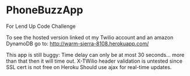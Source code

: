 # PhoneBuzzApp
For Lend Up Code Challenge

To see the hosted version linked ot my Twilio account and an amazon DynamoDB go to:
http://warm-sierra-8108.herokuapp.com/

This app is still buggy:
Time delay can only be at most 30 seconds... more than that then it will time out.
X-TWilio header validation is untested since SSL cert is not free on Heroku
Should use ajax for real-time updates.
